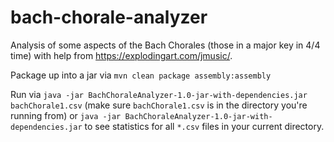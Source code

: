 # bach-chorale-analyzer
Analysis of some aspects of the Bach Chorales (those in a major key in 4/4 time) with help from https://explodingart.com/jmusic/.

Package up into a jar via `mvn clean package assembly:assembly`

Run via `java -jar BachChoraleAnalyzer-1.0-jar-with-dependencies.jar bachChorale1.csv`
(make sure `bachChorale1.csv` is in the directory you're running from) or
`java -jar BachChoraleAnalyzer-1.0-jar-with-dependencies.jar` to see statistics for all `*.csv` files
in your current directory.
